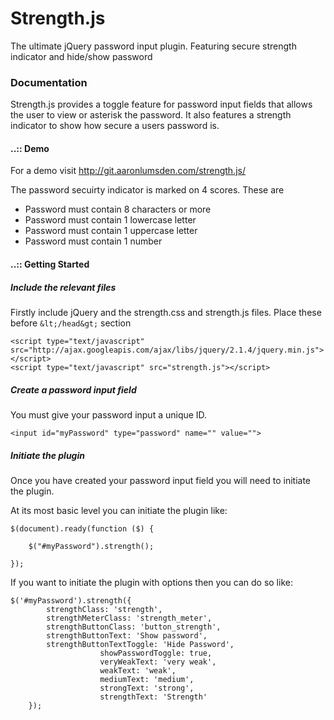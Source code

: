 Strength.js
===========

The ultimate jQuery password input plugin. Featuring secure strength indicator and hide/show password

### Documentation

Strength.js provides a toggle feature for password input fields that allows the user to view or asterisk the password. It also features a strength indicator to show how secure a users password is.

#### ..:: Demo
For a demo visit http://git.aaronlumsden.com/strength.js/


The password secuirty indicator is marked on 4 scores. These are

*   Password must contain 8 characters or more
*   Password must contain 1 lowercase letter
*   Password must contain 1 uppercase letter
*   Password must contain 1 number

#### ..:: Getting Started

##### Include the relevant files

Firstly include jQuery and the strength.css and strength.js files. Place these before `&lt;/head&gt;` section

	<script type="text/javascript" src="http://ajax.googleapis.com/ajax/libs/jquery/2.1.4/jquery.min.js"></script>
	<script type="text/javascript" src="strength.js"></script>

##### Create a password input field

You must give your password input a unique ID.

	<input id="myPassword" type="password" name="" value="">

##### Initiate the plugin

Once you have created your password input field you will need to initiate the plugin.

At its most basic level you can initiate the plugin like:


	$(document).ready(function ($) {

        $("#myPassword").strength();

    });


If you want to initiate the plugin with options then you can do so like:


	$('#myPassword').strength({
            strengthClass: 'strength',
            strengthMeterClass: 'strength_meter',
            strengthButtonClass: 'button_strength',
            strengthButtonText: 'Show password',
            strengthButtonTextToggle: 'Hide Password',
						showPasswordToggle: true,
						veryWeakText: 'very weak',
						weakText: 'weak',
						mediumText: 'medium',
						strongText: 'strong',
						strengthText: 'Strength'
        });		
